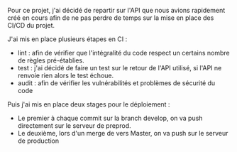 Pour ce projet, j'ai décidé de repartir sur l'API que nous avions rapidement créé en cours afin de ne pas perdre de temps sur la mise en place des CI/CD du projet.

J'ai mis en place plusieurs étapes en CI :
- lint : afin de vérifier que l'intégralité du code respect un certains nombre de règles pré-établies.
- test : j'ai décidé de faire un test sur le retour de l'API utilisé, si l'API ne renvoie rien alors le test échoue.
- audit : afin de vérifier les vulnérabilités et problèmes de sécurité du code


Puis j'ai mis en place deux stages pour le déploiement :
- Le premier à chaque commit sur la branch develop, on va push directement sur le serveur de preprod.
- Le deuxième, lors d'un merge de vers Master, on va push sur le serveur de production
